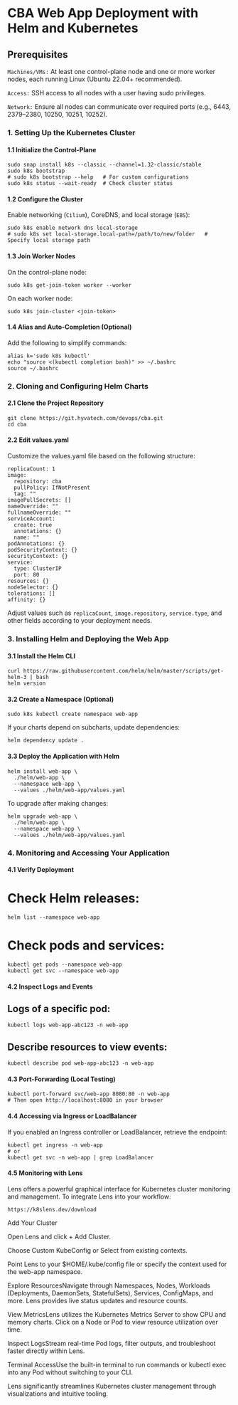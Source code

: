 # CBA Web App Deployment with Helm and Kubernetes

## Prerequisites

`Machines/VMs:` At least one control-plane node and one or more worker nodes, each running Linux (Ubuntu 22.04+ recommended).

`Access:` SSH access to all nodes with a user having sudo privileges.

`Network:` Ensure all nodes can communicate over required ports (e.g., 6443, 2379–2380, 10250, 10251, 10252).

### 1. Setting Up the Kubernetes Cluster

#### 1.1 Initialize the Control-Plane
```
sudo snap install k8s --classic --channel=1.32-classic/stable
sudo k8s bootstrap
# sudo k8s bootstrap --help   # For custom configurations
sudo k8s status --wait-ready  # Check cluster status
```
#### 1.2 Configure the Cluster

Enable networking (`Cilium`), CoreDNS, and local storage (`EBS`):
```
sudo k8s enable network dns local-storage
# sudo k8s set local-storage.local-path=/path/to/new/folder   # Specify local storage path
```
#### 1.3 Join Worker Nodes

On the control-plane node:
```
sudo k8s get-join-token worker --worker
```
On each worker node:
```
sudo k8s join-cluster <join-token>
```
#### 1.4 Alias and Auto-Completion (Optional)

Add the following to simplify commands:
```
alias k='sudo k8s kubectl'
echo "source <(kubectl completion bash)" >> ~/.bashrc
source ~/.bashrc
```
### 2. Cloning and Configuring Helm Charts

#### 2.1 Clone the Project Repository
```
git clone https://git.hyvatech.com/devops/cba.git
cd cba
```
#### 2.2 Edit values.yaml

Customize the values.yaml file based on the following structure:
```
replicaCount: 1
image:
  repository: cba
  pullPolicy: IfNotPresent
  tag: ""
imagePullSecrets: []
nameOverride: ""
fullnameOverride: ""
serviceAccount:
  create: true
  annotations: {}
  name: ""
podAnnotations: {}
podSecurityContext: {}
securityContext: {}
service:
  type: ClusterIP
  port: 80
resources: {}
nodeSelector: {}
tolerations: []
affinity: {}
```
Adjust values such as `replicaCount`, `image.repository`, `service.type`, and other fields according to your deployment needs.

### 3. Installing Helm and Deploying the Web App

#### 3.1 Install the Helm CLI
```
curl https://raw.githubusercontent.com/helm/helm/master/scripts/get-helm-3 | bash
helm version
```
#### 3.2 Create a Namespace (Optional)
```
sudo k8s kubectl create namespace web-app
```
If your charts depend on subcharts, update dependencies:
```
helm dependency update .
```
#### 3.3 Deploy the Application with Helm
```
helm install web-app \
  ./helm/web-app \
  --namespace web-app \
  --values ./helm/web-app/values.yaml
```
To upgrade after making changes:
```
helm upgrade web-app \
  ./helm/web-app \
  --namespace web-app \
  --values ./helm/web-app/values.yaml
```
### 4. Monitoring and Accessing Your Application

#### 4.1 Verify Deployment

# Check Helm releases:
```
helm list --namespace web-app
```
# Check pods and services:
```
kubectl get pods --namespace web-app
kubectl get svc --namespace web-app
```
#### 4.2 Inspect Logs and Events

## Logs of a specific pod:
```
kubectl logs web-app-abc123 -n web-app
```
## Describe resources to view events:
```
kubectl describe pod web-app-abc123 -n web-app
```
#### 4.3 Port-Forwarding (Local Testing)
```
kubectl port-forward svc/web-app 8080:80 -n web-app
# Then open http://localhost:8080 in your browser
```
#### 4.4 Accessing via Ingress or LoadBalancer

If you enabled an Ingress controller or LoadBalancer, retrieve the endpoint:
```
kubectl get ingress -n web-app
# or
kubectl get svc -n web-app | grep LoadBalancer
```
#### 4.5 Monitoring with Lens

Lens offers a powerful graphical interface for Kubernetes cluster monitoring and management. To integrate Lens into your workflow:
```
https://k8slens.dev/download
```
Add Your Cluster

Open Lens and click + Add Cluster.

Choose Custom KubeConfig or Select from existing contexts.

Point Lens to your $HOME/.kube/config file or specify the context used for the web-app namespace.

Explore ResourcesNavigate through Namespaces, Nodes, Workloads (Deployments, DaemonSets, StatefulSets), Services, ConfigMaps, and more. Lens provides live status updates and resource counts.

View MetricsLens utilizes the Kubernetes Metrics Server to show CPU and memory charts. Click on a Node or Pod to view resource utilization over time.

Inspect LogsStream real-time Pod logs, filter outputs, and troubleshoot faster directly within Lens.

Terminal AccessUse the built-in terminal to run commands or kubectl exec into any Pod without switching to your CLI.

Lens significantly streamlines Kubernetes cluster management through visualizations and intuitive tooling.
